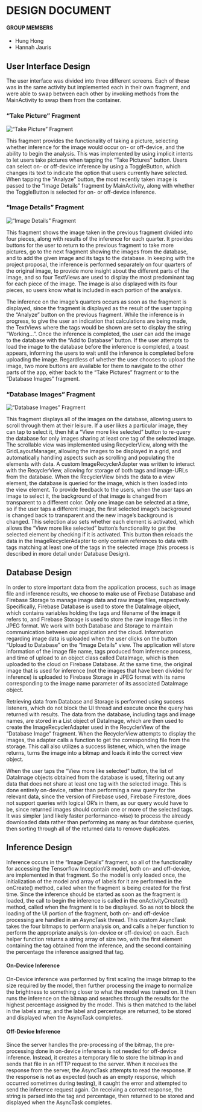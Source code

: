 # DESIGN DOCUMENT
#### GROUP MEMBERS
- Hung Hong
- Hannah Jauris

## User Interface Design
The user interface was divided into three different screens. Each of these was in the same activity but implemented each in their own fragment, and were able to swap between each other by invoking methods from the MainActivity to swap them from the container.

### “Take Picture” Fragment
![“Take Picture” Fragment](images/img_0.PNG)

This fragment provides the functionality of taking a picture, selecting whether inference for the image would occur on- or off-device, and the ability to begin the analysis. This was implemented by using implicit intents to let users take pictures when tapping the “Take Pictures” button. Users can select on- or off-device inference by using a ToggleButton, which changes its text to indicate the option that users currently have selected. When tapping the “Analyze” button, the most recently taken image is passed to the “Image Details” fragment by MainActivity, along with whether the ToggleButton is selected for on- or off-device inference.

### “Image Details” Fragment
![“Image Details” Fragment](images/img_1.PNG)

This fragment shows the image taken in the previous fragment divided into four pieces, along with results of the inference for each quarter. It provides buttons for the user to return to the previous fragment to take more pictures, go to the next fragment showing the images from the database, and to add the given image and its tags to the database. In keeping with the project proposal, the inference is performed separately on four quarters of the original image, to provide more insight about the different parts of the image, and so four TextViews are used to display the most predominant tag for each piece of the image. The image is also displayed with its four pieces, so users know what is included in each portion of the analysis.

The inference on the image’s quarters occurs as soon as the fragment is displayed, since the fragment is displayed as the result of the user tapping the “Analyze” button on the previous fragment. While the inference is in progress, to give the user an indication that calculations are being made, the TextViews where the tags would be shown are set to display the string “Working…”. Once the inference is completed, the user can add the image to the database with the “Add to Database” button. If the user attempts to load the image to the database before the inference is completed, a toast appears, informing the users to wait until the inference is completed before uploading the image. Regardless of whether the user chooses to upload the image, two more buttons are available for them to navigate to the other parts of the app, either back to the “Take Pictures” fragment or to the “Database Images” fragment. 

### “Database Images” Fragment
![“Database Images” Fragment](images/img_2.PNG)

This fragment displays all of the images on the database, allowing users to scroll through them at their leisure. If a user likes a particular image, they can tap to select it, then hit a “View more like selected” button to re-query the database for only images sharing at least one tag of the selected image. The scrollable view was implemented using RecyclerView, along with the GridLayoutManager, allowing the images to be displayed in a grid, and automatically handling aspects such as scrolling and populating the elements with data. A custom ImageRecyclerAdapter was written to interact with the RecyclerView, allowing for storage of both tags and image-URLs from the database. When the RecyclerView binds the data to a view element, the database is queried for the image, which is then loaded into the view element. To provide feedback to the users, when the user taps an image to select it, the background of that image is changed from transparent to a different color. Only one image can be selected at a time, so if the user taps a different image, the first selected image’s background is changed back to transparent and the new image’s background is changed. This selection also sets whether each element is activated, which allows the “View more like selected” button’s functionality to get the selected element by checking if it is activated. This button then reloads the data in the ImageRecyclerAdapter to only contain references to data with tags matching at least one of the tags in the selected image (this process is described in more detail under Database Design).


## Database Design
In order to store important data from the application process, such as image file and inference results, we choose to make use of Firebase Database and Firebase Storage to manage image data and raw image files, respectively. Specifically, Firebase Database is used to store the DataImage object, which contains variables holding the tags and filename of the image it refers to, and Firebase Storage is used to store the raw image files in the JPEG format. We work with both Database and Storage to maintain communication between our application and the cloud.
Information regarding image data is uploaded when the user clicks on the button “Upload to Database” on the “Image Details” view. The application will store information of the image file name, tags produced from inference process, and time of upload to an object class called DataImage, which is then uploaded to the cloud on Firebase Database. At the same time, the original image that is used for inference (not the images that have been divided for inference) is uploaded to Firebase Storage in JPEG format with its name corresponding to the image name parameter of its associated DataImage object.

Retrieving data from Database and Storage is performed using success listeners, which do not block the UI thread and execute once the query has returned with results. The data from the database, including tags and image names, are stored in a List object of DataImage, which are then used to create the ImageRecyclerAdapter used in the RecyclerView of the “Database Image” fragment. When the RecyclerView attempts to display the images, the adapter calls a function to get the corresponding file from the storage. This call also utilizes a success listener, which, when the image returns, turns the image into a bitmap and loads it into the correct view object.

When the user taps the “View more like selected” button, the list of DataImage objects obtained from the database is used, filtering out any data that does not share at least one tag with the selected image. This is done entirely on-device, rather than performing a new query for the relevant data, since the version of Firebase used, Firebase Firestore, does not support queries with logical OR’s in them, as our query would have to be, since returned images should contain one or more of the selected tags. It was simpler (and likely faster performance-wise) to process the already downloaded data rather than performing as many as four database queries, then sorting through all of the returned data to remove duplicates.


## Inference Design
Inference occurs in the “Image Details” fragment, so all of the functionality for accessing the Tensorflow InceptionV3 model, both on- and off-device, are implemented in that fragment. So the model is only loaded once, the initialization of the model and array of labels for it are performed in the onCreate() method, called when the fragment is being created for the first time. Since the inference should be started as soon as the fragment is loaded, the call to begin the inference is called in the onActivityCreated() method, called when the fragment is to be displayed. So as not to block the loading of the UI portion of the fragment, both on- and off-device processing are handled in an AsyncTask thread. This custom AsyncTask takes the four bitmaps to perform analysis on, and calls a helper function to perform the appropriate analysis (on-device or off-device) on each. Each helper function returns a string array of size two, with the first element containing the tag obtained from the inference, and the second containing the percentage the inference assigned that tag.

#### On-Device Inference
On-Device inference was performed by first scaling the image bitmap to the size required by the model, then further processing the image to normalize the brightness to something closer to what the model was trained on. It then runs the inference on the bitmap and searches through the results for the highest percentage assigned by the model. This is then matched to the label in the labels array, and the label and percentage are returned, to be stored and displayed when the AsyncTask completes.

#### Off-Device Inference
Since the server handles the pre-processing of the bitmap, the pre-processing done in on-device inference is not needed for off-device inference. Instead, it creates a temporary file to store the bitmap in and sends that file in an HTTP request to the server. When it receives the response from the server, the AsyncTask attempts to read the response. If the response is not as expected (such as an empty response, which occurred sometimes during testing), it caught the error and attempted to send the inference request again. On receiving a correct response, the string is parsed into the tag and percentage, then returned to be stored and displayed when the AsyncTask completes.
